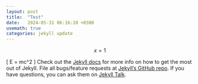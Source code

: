 ```yaml
---
layout: post
title:  "Test"
date:   2024-05-31 06:16:20 +0300
usemath: true
categories: jekyll update
---
```

$$
x = 1
$$


\[
E = mc^2 
\]
Check out the [Jekyll docs][jekyll-docs] for more info on how to get the most out of Jekyll. File all bugs/feature requests at [Jekyll’s GitHub repo][jekyll-gh]. If you have questions, you can ask them on [Jekyll Talk][jekyll-talk].

[jekyll-docs]: https://jekyllrb.com/docs/home
[jekyll-gh]:   https://github.com/jekyll/jekyll
[jekyll-talk]: https://talk.jekyllrb.com/

